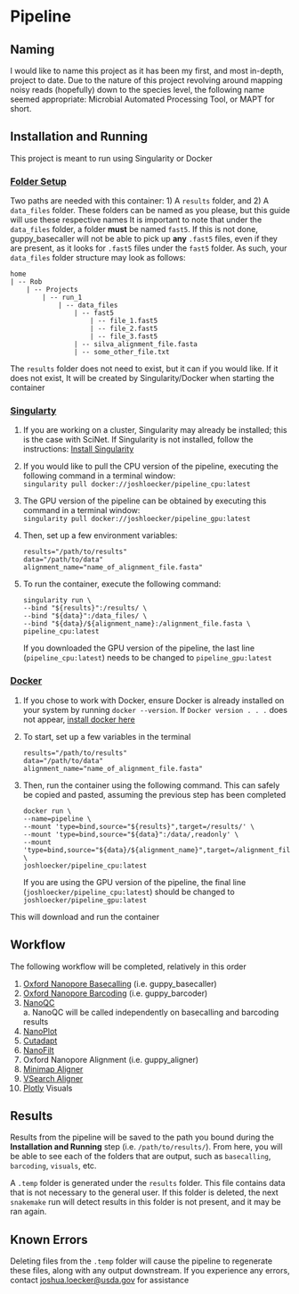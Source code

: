 # Pipeline

## Naming
I would like to name this project as it has been my first, and most in-depth, 
project to date. Due to the nature of this project revolving around mapping 
noisy reads (hopefully) down to the species level, the following name seemed 
appropriate: Microbial Automated Processing Tool, or MAPT for short.

## Installation and Running
This project is meant to run using Singularity or Docker
### <ins>Folder Setup</ins>
Two paths are needed with this container: 1) A `results` folder, and 2) A 
`data_files` folder. These folders can be named as you please, but this guide 
will use these respective names
It is important to note that under the `data_files` folder, a folder **must** 
be named `fast5`. If this is not done, guppy_basecaller will not be able to pick up **any** `.fast5` files, even if they are present, as it looks for `.fast5` files under the `fast5` folder. As such, your `data_files` folder structure may look as follows:
<br>
```
home
| -- Rob
    | -- Projects
        | -- run_1
            | -- data_files
                | -- fast5
                    | -- file_1.fast5
                    | -- file_2.fast5
                    | -- file_3.fast5
                | -- silva_alignment_file.fasta
                | -- some_other_file.txt
```
The `results` folder does not need to exist, but it can if you would like. If 
it does not exist, It will be created by Singularity/Docker when starting the 
container
### <ins>Singularty</ins>
1. If you are working on a cluster, Singularity may already be installed; this 
is the case with SciNet. If Singularity is not installed, follow the 
instructions: [Install Singularity](https://singularity.lbl.gov/install-linux)
2. If you would like to pull the CPU version of the pipeline, executing the 
following command in a terminal window:<br>
	`singularity pull docker://joshloecker/pipeline_cpu:latest`
3. The GPU version of the pipeline can be obtained by executing this command in
 a terminal window:<br>
	`singularity pull docker://joshloecker/pipeline_gpu:latest`
4. Then, set up a few environment variables:
    ```
    results="/path/to/results"
    data="/path/to/data"
    alignment_name="name_of_alignment_file.fasta"
    ```
5. To run the container, execute the following command:
    ```
    singularity run \
    --bind "${results}":/results/ \
    --bind "${data}":/data_files/ \
    --bind "${data}/${alignment_name}:/alignment_file.fasta \
    pipeline_cpu:latest
	```
   
    If you downloaded the GPU version of the pipeline, the last line
    (`pipeline_cpu:latest`) needs to be changed to `pipeline_gpu:latest`
   
### <ins>Docker</ins>
1. If you chose to work with Docker, ensure Docker is already installed on your 
system by running `docker --version`. If `Docker version . . .` does not appear,
[install docker here](https://docs.docker.com/get-docker/)  
2. To start, set up a few variables in the terminal
    ```
    results="/path/to/results"
    data="/path/to/data"
    alignment_name="name_of_alignment_file.fasta"
   ```

3. Then, run the container using the following command. This can safely be copied
and pasted, assuming the previous step has been completed
    ```
    docker run \
    --name=pipeline \
    --mount 'type=bind,source="${results}",target=/results/' \
    --mount 'type=bind,source="${data}":/data/,readonly' \
    --mount 'type=bind,source="${data}/${alignment_name}",target=/alignment_file.fasta,readonly' \
    joshloecker/pipeline_cpu:latest
    ```
   If you are using the GPU version of the pipeline, the final line 
   (`joshloecker/pipeline_cpu:latest`) should be changed to 
   `joshloecker/pipeline_gpu:latest`
   
This will download and run the container

## Workflow
The following workflow will be completed, relatively in this order
1. [Oxford Nanopore Basecalling](https://community.nanoporetech.com/protocols/Guppy-protocol/v/gpb_2003_v1_revt_14dec2018) (i.e. guppy_basecaller)
2. [Oxford Nanopore Barcoding](https://community.nanoporetech.com/protocols/Guppy-protocol/v/gpb_2003_v1_revt_14dec2018) (i.e. guppy_barcoder)
3. [NanoQC](https://github.com/wdecoster/nanoQC)  
    a. NanoQC will be called independently on basecalling and barcoding results
4. [NanoPlot](https://www.google.com/url?sa=t&rct=j&q=&esrc=s&source=web&cd=&cad=rja&uact=8&ved=2ahUKEwiz89ql2cHsAhUjAp0JHUVoCFAQFjAAegQIARAC&url=https%3A%2F%2Fgithub.com%2Fwdecoster%2FNanoPlot&usg=AOvVaw00LEGNovoQzjS5KCUxwD0v)
5. [Cutadapt](https://cutadapt.readthedocs.io/en/stable/)
6. [NanoFilt](https://www.google.com/url?sa=t&rct=j&q=&esrc=s&source=web&cd=&cad=rja&uact=8&ved=2ahUKEwigp9S92cHsAhWSLc0KHYp8C-oQFjAAegQIBBAC&url=https%3A%2F%2Fgithub.com%2Fwdecoster%2Fnanofilt&usg=AOvVaw20npdGb-VRvmFH1SY6-P6C)
7. Oxford Nanopore Alignment (i.e. guppy_aligner)
8. [Minimap Aligner](https://www.google.com/url?sa=t&rct=j&q=&esrc=s&source=web&cd=&cad=rja&uact=8&ved=2ahUKEwjUtqXD2cHsAhVCGM0KHYsKAqcQFjAAegQIARAC&url=https%3A%2F%2Fgithub.com%2Flh3%2Fminimap2&usg=AOvVaw3UvK2vgr0fj_4GS68K8V26)
9. [VSearch Aligner](https://github.com/torognes/vsearch)
10. [Plotly](https://pypi.org/project/plotly/) Visuals

## Results
Results from the pipeline will be saved to the path you bound during the 
**Installation and Running** step (i.e. `/path/to/results/`). From here, you 
will be able to see each of the folders that are output, such as `basecalling`, 
`barcoding`, `visuals`, etc.

A `.temp` folder is generated under the `results` folder. This file contains
data that is not necessary to the general user. If this folder is deleted, the
next `snakemake` run will detect results in this folder is not present, and
it may be ran again.


## Known Errors
Deleting files from the `.temp` folder will cause the pipeline to regenerate 
these files, along with any output downstream.
If you experience any errors, contact [joshua.loecker@usda.gov](mailto:joshua.loecker@usda.gov) for assistance

<!--stackedit_data:
eyJoaXN0b3J5IjpbOTIyMDg4NzE1XX0=
-->

